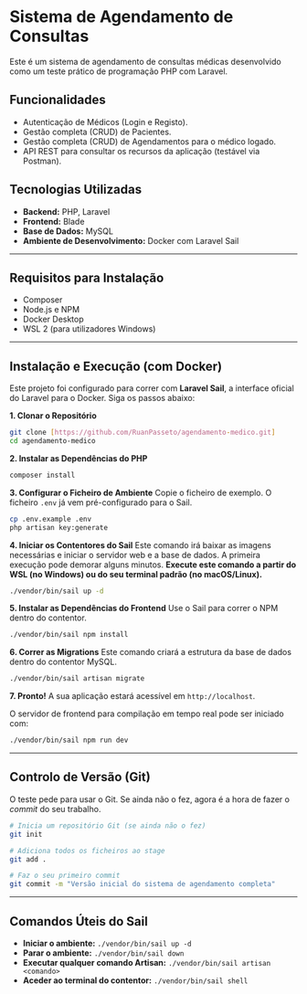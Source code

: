 # Sistema de Agendamento de Consultas

Este é um sistema de agendamento de consultas médicas desenvolvido como um teste prático de programação PHP com Laravel.

## Funcionalidades

* Autenticação de Médicos (Login e Registo).
* Gestão completa (CRUD) de Pacientes.
* Gestão completa (CRUD) de Agendamentos para o médico logado.
* API REST para consultar os recursos da aplicação (testável via Postman).

## Tecnologias Utilizadas

* **Backend:** PHP, Laravel
* **Frontend:** Blade
* **Base de Dados:** MySQL
* **Ambiente de Desenvolvimento:** Docker com Laravel Sail

---

## Requisitos para Instalação

* Composer
* Node.js e NPM
* Docker Desktop
* WSL 2 (para utilizadores Windows)

---

## Instalação e Execução (com Docker)

Este projeto foi configurado para correr com **Laravel Sail**, a interface oficial do Laravel para o Docker. Siga os passos abaixo:

**1. Clonar o Repositório**

```bash
git clone [https://github.com/RuanPasseto/agendamento-medico.git]
cd agendamento-medico
```

**2. Instalar as Dependências do PHP**

```bash
composer install
```

**3. Configurar o Ficheiro de Ambiente**
Copie o ficheiro de exemplo. O ficheiro `.env` já vem pré-configurado para o Sail.

```bash
cp .env.example .env
php artisan key:generate
```

**4. Iniciar os Contentores do Sail**
Este comando irá baixar as imagens necessárias e iniciar o servidor web e a base de dados. A primeira execução pode demorar alguns minutos. **Execute este comando a partir do WSL (no Windows) ou do seu terminal padrão (no macOS/Linux).**

```bash
./vendor/bin/sail up -d
```

**5. Instalar as Dependências do Frontend**
Use o Sail para correr o NPM dentro do contentor.

```bash
./vendor/bin/sail npm install
```

**6. Correr as Migrations**
Este comando criará a estrutura da base de dados dentro do contentor MySQL.

```bash
./vendor/bin/sail artisan migrate
```

**7. Pronto!**
A sua aplicação estará acessível em `http://localhost`.

O servidor de frontend para compilação em tempo real pode ser iniciado com:

```bash
./vendor/bin/sail npm run dev
```

---

## Controlo de Versão (Git)

O teste pede para usar o Git. Se ainda não o fez, agora é a hora de fazer o *commit* do seu trabalho.

```bash
# Inicia um repositório Git (se ainda não o fez)
git init

# Adiciona todos os ficheiros ao stage
git add .

# Faz o seu primeiro commit
git commit -m "Versão inicial do sistema de agendamento completa"
```

---

## Comandos Úteis do Sail

* **Iniciar o ambiente:** `./vendor/bin/sail up -d`
* **Parar o ambiente:** `./vendor/bin/sail down`
* **Executar qualquer comando Artisan:** `./vendor/bin/sail artisan <comando>`
* **Aceder ao terminal do contentor:** `./vendor/bin/sail shell`
